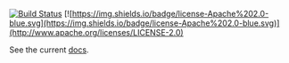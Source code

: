 [![Build Status](https://travis-ci.org/uts-cic/tap.svg?branch=master)](https://travis-ci.org/uts-cic/tap) [![https://img.shields.io/badge/license-Apache%202.0-blue.svg](https://img.shields.io/badge/license-Apache%202.0-blue.svg)](http://www.apache.org/licenses/LICENSE-2.0)

See the current [docs](./docs/overview/index.html).
